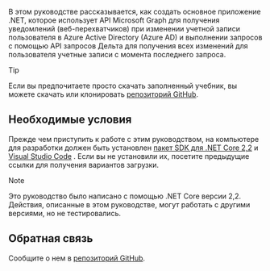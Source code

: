 <!-- markdownlint-disable MD002 MD041 -->

В этом руководстве рассказывается, как создать основное приложение .NET, которое использует API Microsoft Graph для получения уведомлений (веб-перехватчиков) при изменении учетной записи пользователя в Azure Active Directory (Azure AD) и выполнении запросов с помощью API запросов Дельта для получения всех изменений для пользователя учетные записи с момента последнего запроса.

> [!TIP]
> Если вы предпочитаете просто скачать заполненный учебник, вы можете скачать или клонировать [репозиторий GitHub](https://github.com/microsoftgraph/msgraph-training-changenotifications).

## <a name="prerequisites"></a>Необходимые условия

Прежде чем приступить к работе с этим руководством, на компьютере для разработки должен быть установлен [пакет SDK для .NET Core 2,2](https://dotnet.microsoft.com/download) и [Visual Studio Code](https://code.visualstudio.com/) . Если вы не установили их, посетите предыдущие ссылки для получения вариантов загрузки.

> [!NOTE]
> Это руководство было написано с помощью .NET Core версии 2,2. Действия, описанные в этом руководстве, могут работать с другими версиями, но не тестировались.

## <a name="feedback"></a>Обратная связь

Сообщите о нем в [репозиторий GitHub](https://github.com/microsoftgraph/msgraph-training-changenotifications).